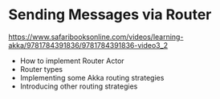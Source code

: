 # Sending Messages via Router

https://www.safaribooksonline.com/videos/learning-akka/9781784391836/9781784391836-video3_2

- How to implement Router Actor
- Router types
- Implementing some Akka routing strategies
- Introducing other routing strategies
